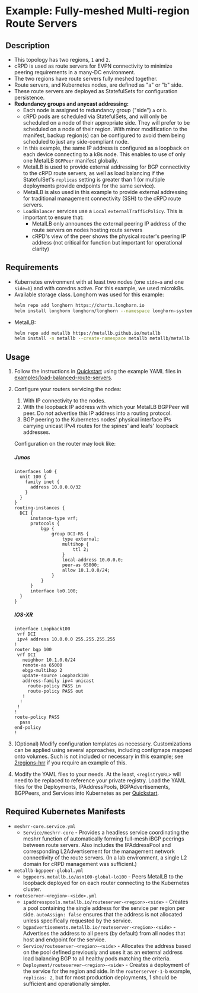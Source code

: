 # Example: Fully-meshed Multi-region Route Servers

## Description
* This topology has two regions, `1` and `2`.
* cRPD is used as route servers for EVPN connectivity to minimize peering requirements in a many-DC environment.
* The two regions have route servers fully meshed together.
* Route servers, and Kubernetes nodes, are defined as "a" or "b" side.
* These route servers are deployed as StatefulSets for configuration persistence.
* **Redundancy groups and anycast addressing:**
  * Each node is assigned to redundancy group ("side") `a` or `b`.
  * cRPD pods are scheduled via StatefulSets, and will only be scheduled on a node of their appropriate side. They will prefer to be scheduled on a node of their region. With minor modification to the manifest, backup region(s) can be configured to avoid them being scheduled to just any side-compliant node.
  * In this example, the same IP address is configured as a loopback on each device connecting to a k8s node. This enables to use of only one MetalLB `BGPPeer` manifest globally.
  * MetalLB is used to provide external addressing for BGP connectivity to the cRPD route servers, as well as load balancing if the StatefulSet's `replicas` setting is greater than 1 (or multiple deployments provide endpoints for the same service).
  * MetalLB is also used in this example to provide external addressing for traditional management connectivity (SSH) to the cRPD route servers.
  * `LoadBalancer` services use a `Local` `externalTrafficPolicy`. This is important to ensure that:
    * MetalLB only announces the external peering IP address of the route servers on nodes hosting route servers
    * cRPD's view of the peer shows the physical router's peering IP address (not critical for function but important for operational clarity)

## Requirements
* Kubernetes environment with at least two nodes (one `side=a` and one `side=b`) and with coredns active. For this example, we used microk8s.
* Available storage class. Longhorn was used for this example:
  ```zsh
  helm repo add longhorn https://charts.longhorn.io
  helm install longhorn longhorn/longhorn --namespace longhorn-system --create-namespace --version 1.4.0 --set defaultSettings.defaultDataPath="/longhorn" --set csi.kubeletRootDir="/var/snap/microk8s/common/var/lib/kubelet"
  ```
* MetalLB:
  ```zsh
  helm repo add metallb https://metallb.github.io/metallb
  helm install -n metallb --create-namespace metallb metallb/metallb
  ```

## Usage

1.  Follow the instructions in [Quickstart](../../README.md#Quickstart) using the example YAML files in [examples/load-balanced-route-servers](.).

2.  Configure your routers servicing the nodes:
    1.  With IP connectivity to the nodes.
    2.  With the loopback IP address with which your MetalLB BGPPeer will peer. Do *not* advertise this IP address into a routing protocol.
    3.  BGP peering to the Kubernetes nodes' physical interface IPs carrying unicast IPv4 routes for the spines' and leafs' loopback addresses.
   
    Configuration on the router may look like:

    ##### Junos
    ```junos
    interfaces lo0 {
      unit 100 {
        family inet {
          address 10.0.0.0/32
        }
      }
    }
    routing-instances {
      DCI {
          instance-type vrf;
          protocols {
              bgp {
                  group DCI-RS {
                      type external;
                      multihop {
                          ttl 2;
                      }
                      local-address 10.0.0.0;
                      peer-as 65000;
                      allow 10.1.0.0/24;
                  }
              }
          }
          interface lo0.100;
      }
    }
    ```

    ##### IOS-XR
    ```ios-xr
    interface Loopback100
     vrf DCI
     ipv4 address 10.0.0.0 255.255.255.255
    !
    router bgp 100
     vrf DCI
       neighbor 10.1.0.0/24
       remote-as 65000
       ebgp-multihop 2
       update-source Loopback100
       address-family ipv4 unicast
         route-policy PASS in
         route-policy PASS out
       !
      !
     !
    !
    route-policy PASS
      pass
    end-policy
    !
    ```

3.  (Optional) Modify configuration templates as necessary. Customizations can be applied using several approaches, including configmaps mapped onto volumes. Such is not included or necessary in this example; see [2regions-hrr](../2regions-hrr/) if you require an example of this.

4.  Modify the YAML files to your needs. At the least, `<registryURL>` will need to be replaced to reference your private registry. Load the YAML files for the Deployments, IPAddressPools, BGPAdvertisements, BGPPeers, and Services into Kubernetes as per [Quickstart](../../README.md#Quickstart).

## Required Kubernetes Manifests

- `meshrr-core.service.yml`
  - `Service/meshrr-core` - Provides a headless service coordinating the meshrr function of automatically forming full-mesh iBGP peerings between route servers. Also includes the IPAddressPool and corresponding L2Advertisement for the management network connectivity of the route servers. (In a lab environment, a single L2 domain for cRPD management was sufficient.)
- `metallb-bgppeer-global.yml`
  - `bgppeers.metallb.io/asn100-global-lo100` - Peers MetalLB to the loopback deployed for on each router connecting to the Kubernetes cluster.
- `routeserver-<region>-<side>.yml`
  - `ipaddresspools.metallb.io/routeserver-<region>-<side>` - Creates a pool containing the single address for the service per region per side. `autoAssign: false` ensures that the address is not allocated unless specifically requested by the service.
  - `bgpadvertisements.metallb.io/routeserver-<region>-<side>` - Advertises the address to all peers (by default) from all nodes that host and endpoint for the service.
  - `Service/routeserver-<region>-<side>` - Allocates the address based on the pool defined previously and uses it as an external address load balancing BGP to all healthy pods matching the criteria.
  - `Deployment/routeserver-<region>-<side>` - Creates a deployment of the service for the region and side. In the `routerserver-1-b` example, `replicas: 2`, but for most production deployments, 1 should be sufficient and operationally simpler.